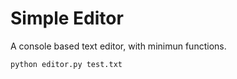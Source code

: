 # Simple Editor

A console based text editor, with minimun functions.

```
python editor.py test.txt
```

